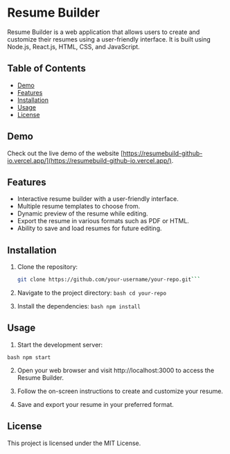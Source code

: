 # Resume Builder

Resume Builder is a web application that allows users to create and customize their resumes using a user-friendly interface. It is built using Node.js, React.js, HTML, CSS, and JavaScript.

## Table of Contents
- [Demo](#demo)
- [Features](#features)
- [Installation](#installation)
- [Usage](#usage)
- [License](#license)

## Demo

Check out the live demo of the website [https://resumebuild-github-io.vercel.app/](https://resumebuild-github-io.vercel.app/).

## Features

- Interactive resume builder with a user-friendly interface.
- Multiple resume templates to choose from.
- Dynamic preview of the resume while editing.
- Export the resume in various formats such as PDF or HTML.
- Ability to save and load resumes for future editing.

## Installation

1. Clone the repository:

   ```bash
   git clone https://github.com/your-username/your-repo.git```

2. Navigate to the project directory:
    ```bash cd your-repo```

3. Install the dependencies:
   ```bash npm install```

## Usage

1. Start the development server:

```bash npm start```

2. Open your web browser and visit http://localhost:3000 to access the Resume Builder.

3. Follow the on-screen instructions to create and customize your resume.

4. Save and export your resume in your preferred format.

## License
This project is licensed under the MIT License.
